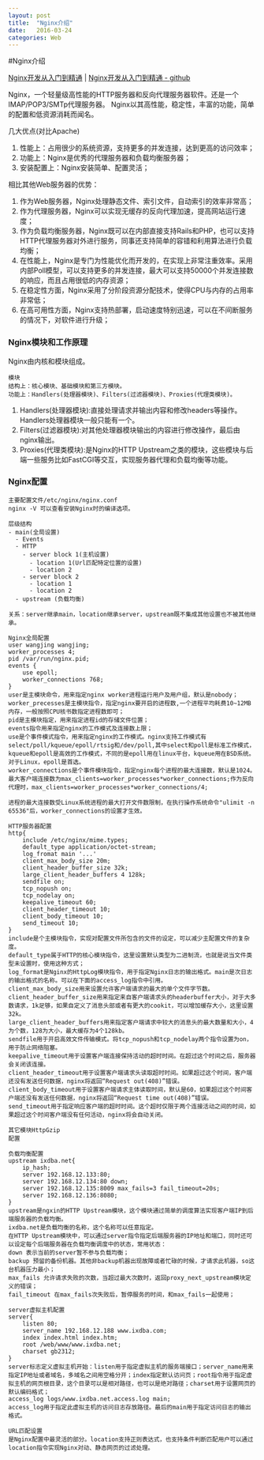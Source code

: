 ```yaml
---
layout: post
title:  "Nginx介绍"
date:   2016-03-24
categories: Web
---
```


#Nginx介绍

[Nginx开发从入门到精通](http://tengine.taobao.org/book/index.html) |
[Nginx开发从入门到精通 - github](https://github.com/taobao/nginx-book)


Nginx，一个轻量级高性能的HTTP服务器和反向代理服务器软件。还是一个IMAP/POP3/SMTp代理服务器。
Nginx以其高性能，稳定性，丰富的功能，简单的配置和低资源消耗而闻名。

几大优点(对比Apache)

1. 性能上：占用很少的系统资源，支持更多的并发连接，达到更高的访问效率；
2. 功能上：Nginx是优秀的代理服务器和负载均衡服务器；
3. 安装配置上：Nginx安装简单、配置灵活；

相比其他Web服务器的优势：

1. 作为Web服务器，Nginx处理静态文件、索引文件，自动索引的效率非常高；
2. 作为代理服务器，Nginx可以实现无缓存的反向代理加速，提高网站运行速度；
3. 作为负载均衡服务器，Nginx既可以在内部直接支持Rails和PHP，也可以支持HTTP代理服务器对外进行服务，同事还支持简单的容错和利用算法进行负载均衡；
4. 在性能上，Nginx是专门为性能优化而开发的，在实现上非常注重效率。采用内部Poll模型，可以支持更多的并发连接，最大可以支持50000个并发连接数的响应，而且占用很低的内存资源；
5. 在稳定性方面，Nginx采用了分阶段资源分配技术，使得CPU与内存的占用率非常低；
6. 在高可用性方面，Nginx支持热部署，启动速度特别迅速，可以在不间断服务的情况下，对软件进行升级；

### Nginx模块和工作原理
Nginx由内核和模块组成。

```
模块
结构上：核心模块、基础模块和第三方模块。
功能上：Handlers(处理器模块)、Filters(过滤器模块)、Proxies(代理类模块)。
```
1. Handlers(处理器模块):直接处理请求并输出内容和修改headers等操作。Handlers处理器模块一般只能有一个。
2. Filters(过滤器模块):对其他处理器模块输出的内容进行修改操作，最后由nginx输出。
3. Proxies(代理类模块):是Nginx的HTTP Upstream之类的模块，这些模块与后端一些服务比如FastCGI等交互，实现服务器代理和负载均衡等功能。




### Nginx配置

```
主要配置文件/etc/nginx/nginx.conf
nginx -V 可以查看安装Nginx时的编译选项。
```

```
层级结构
- main(全局设置)
  - Events
  - HTTP
    - server block 1(主机设置)
      - location 1(Url匹配特定位置的设置)
      - location 2
    - server block 2
      - location 1
      - location 2
  - upstream (负载均衡)

关系：server继承main，location继承server，upstream既不集成其他设置也不被其他继承。
```

```
Nginx全局配置
user wangjing wangjing;
worker_processes 4;
pid /var/run/nginx.pid;
events {
	use epoll;
	worker_connections 768;
}
user是主模块命令，用来指定nginx worker进程运行用户及用户组，默认是nobody；
worker_precesses是主模块指令，指定nginx要开启的进程数,一个进程平均耗费10~12MB内存，一般按照CPU核书数指定进程数即可；
pid是主模块指定，用来指定进程id的存储文件位置；
events指令用来指定nginx的工作模式及连接数上限；
use是个事件模式指令，用来指定nginx的工作模式。nginx支持工作模式有select/poll/kqueue/epoll/rtsig和/dev/poll,其中select和poll是标准工作模式，kqueue和epoll是高效的工作模式，不同的是epoll用在linux平台，kqueue用在BSD系统。对于Linux，epoll是首选。
worker_connections是个事件模块指令，指定nginx每个进程的最大连接数，默认是1024。最大客户端连接数为max_clients=worker_processes*worker_connections;作为反向代理时，max_clients=worker_processes*worker_connections/4;

进程的最大连接数受Linux系统进程的最大打开文件数限制，在执行操作系统命令"ulimit -n 65536"后，worker_connections的设置才生效。
```

```
HTTP服务器配置
http{
	include /etc/nginx/mime.types;
	default_type application/octet-stream;
	log_fromat main '...'
	client_max_body_size 20m;
	client_header_buffer_size 32k;
	large_client_header_buffers 4 128k;
	sendfile on;
	tcp_nopush on;
	tcp_nodelay on;
	keepalive_timeout 60;
	client_header_timeout 10;
	client_body_timeout 10;
	send_timeout 10;
}
include是个主模块指令，实现对配置文件所包含的文件的设定，可以减少主配置文件的复杂度。
default_type属于HTTP的核心模块指令，这里设置默认类型为二进制流，也就是说当文件类型未设置时，使用这种方式；
log_format是Nginx的HttpLog模块指令，用于指定Nginx日志的输出格式。main是次日志的输出格式的名称。可以在下面的access_log指令中引用。
client_max_body_size用来设置允许客户端请求的最大的单个文件字节数。
client_header_buffer_size用来指定来自客户端请求头的headerbuffer大小，对于大多数请求，1k足够，如果自定义了消息头部或者有更大的cookit，可以增加缓存大小，这里设置32k。
large_client_header_buffers用来指定客户端请求中较大的消息头的最大数量和大小，4为个数，128为大小，最大缓存为4个128kb。
sendfile用于开启高效文件传输模式。将tcp_nopush和tcp_nodelay两个指令设置为on，用于防止网络阻塞。
keepalive_timeout用于设置客户端连接保持活动的超时时间。在超过这个时间之后，服务器会关闭该连接。
client_header_timeout用于设置客户端请求头读取超时时间。如果超过这个时间，客户端还没有发送任何数据，nginx将返回“Request out(408)”错误。
client_body_timeout用于设置客户端请求主体读取时间，默认是60，如果超过这个时间客户端还没有发送任何数据，nginx将返回“Request time out(408)”错误。
send_timeout用于指定响应客户端的超时时间。这个超时仅限于两个连接活动之间的时间，如果超过这个时间客户端没有任何活动，nginx将会自动关闭。
```

```
其它模块HttpGzip
配置
```

```
负载均衡配置
upstream ixdba.net{
	ip_hash;
	server 192.168.12.133:80;
	server 192.168.12.134:80 down;
	server 192.168.12.135:8009 max_fails=3 fail_timeout=20s;
	server 192.168.12.136:8080;
}
upstream是ngxin的HTTP Upstream模块，这个模块通过简单的调度算法实现客户端IP到后端服务器的负载均衡。
ixdba.net是负载均衡的名称，这个名称可以任意指定。
在HTTP Upstream模块中，可以通过server指令指定后端服务器的IP地址和端口，同时还可以设定每个后端服务器在负载均衡调度中的状态，常用状态：
down 表示当前的server暂不参与负载均衡；
backup 预留的备份机器。其他非backup机器出现故障或者忙碌的时候，才请求此机器，so这台机器压力最小；
max_fails 允许请求失败的次数，当超过最大次数时，返回proxy_next_upstream模块定义的错误；
fail_timeout 在max_fails次失败后，暂停服务的时间，和max_fails一起使用；
```

```
server虚拟主机配置
server{
	listen 80;
	server_name 192.168.12.188 www.ixdba.com;
	index index.html index.htm;
	root /web/www/www.ixdba.net;
	charset gb2312;
}
server标志定义虚拟主机开始：listen用于指定虚拟主机的服务端接口；server_name用来指定IP地址或者域名，多域名之间用空格分开；index指定默认访问页；root指令用于指定虚拟主机的网页根目录，这个目录可以是相对路径，也可以是绝对路径；charset用于设置网页的默认编码格式；
access_log logs/www.ixdba.net.access.log main;
access_log用于指定此虚拟主机的访问日志存放路径。最后的main用于指定访问日志的输出格式。
```

```
URL匹配设置
是Nginx配置中最灵活的部分。location支持正则表达式，也支持条件判断匹配用户可以通过location指令实现Nginx对动、静态网页的过滤处理。
```


























